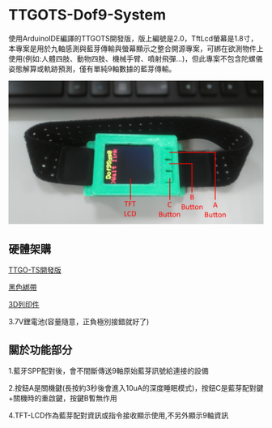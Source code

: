 # TTGOTS-Dof9-System

使用ArduinoIDE編譯的TTGOTS開發版，版上編號是2.0，TftLcd螢幕是1.8寸，本專案是用於九軸感測與藍芽傳輸與螢幕顯示之整合開源專案，可綁在欲測物件上使用(例如:人體四肢、動物四肢、機械手臂、噴射飛彈...)，但此專案不包含陀螺儀姿態解算或軌跡預測，僅有單純9軸數據的藍芽傳輸。

![](/Image/img1.jpg)

## 硬體架購

[TTGO-TS開發版](https://www.ruten.com.tw/item/show?22209065526773)

[黑色綁帶](https://shopee.tw/%E3%80%90%E7%8F%BE%E8%B2%A8%E3%80%91%E5%BD%88%E6%80%A7%E8%90%8A%E5%8D%A1%E5%BF%83%E7%8E%87%E8%87%82%E5%B8%B6-%E5%BF%83%E8%B7%B3%E5%B8%B6-%E5%85%89%E5%AD%B8%E5%BC%8F%E5%BF%83%E8%B7%B3%E5%B8%B6-%E6%9B%BF%E6%8F%9B%E8%87%82%E5%B8%B6-%E5%BF%83%E7%8E%87%E5%B8%B6-TopAction-Scosche-rhythm-i.206020478.12324114699)

[3D列印件](https://github.com/Chen-Wi-Ki/TTGOTS-Dof9-System/tree/main/CAD)

3.7V鋰電池(容量隨意，正負極別接錯就好了)

## 關於功能部分

1.藍牙SPP配對後，會不間斷傳送9軸原始藍芽訊號給連接的設備

2.按鈕A是關機鍵(長按約3秒後會進入10uA的深度睡眠模式)，按鈕C是藍芽配對鍵+關機時的重啟鍵，按鍵B暫無作用

4.TFT-LCD作為藍芽配對資訊或指令接收顯示使用,不另外顯示9軸資訊
